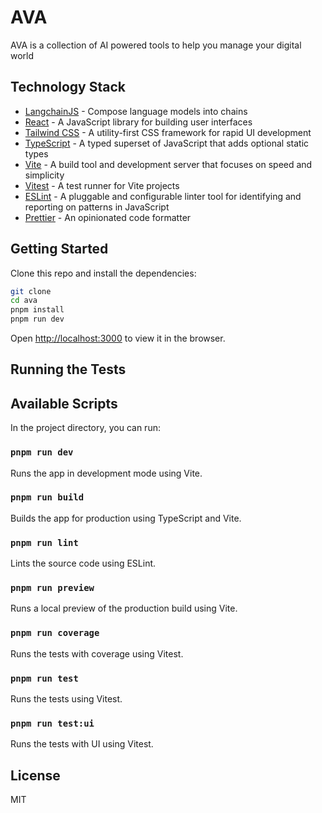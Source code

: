 # AVA

AVA is a collection of AI powered tools to help you manage your digital world

## Technology Stack

- [LangchainJS](https://js.langchain.com/docs/) - Compose language models into chains
- [React](https://reactjs.org/) - A JavaScript library for building user interfaces
- [Tailwind CSS](https://tailwindcss.com/) - A utility-first CSS framework for rapid UI development
- [TypeScript](https://www.typescriptlang.org/) - A typed superset of JavaScript that adds optional static types
- [Vite](https://vitejs.dev/) - A build tool and development server that focuses on speed and simplicity
- [Vitest](https://vitest.dev/) - A test runner for Vite projects
- [ESLint](https://eslint.org/) - A pluggable and configurable linter tool for identifying and reporting on patterns in JavaScript
- [Prettier](https://prettier.io/) - An opinionated code formatter

## Getting Started

Clone this repo and install the dependencies:

```bash
git clone
cd ava
pnpm install
pnpm run dev
```

Open [http://localhost:3000](http://localhost:3000) to view it in the browser.

## Running the Tests

## Available Scripts

In the project directory, you can run:

### `pnpm run dev`

Runs the app in development mode using Vite.

### `pnpm run build`

Builds the app for production using TypeScript and Vite.

### `pnpm run lint`

Lints the source code using ESLint.

### `pnpm run preview`

Runs a local preview of the production build using Vite.

### `pnpm run coverage`

Runs the tests with coverage using Vitest.

### `pnpm run test`

Runs the tests using Vitest.

### `pnpm run test:ui`

Runs the tests with UI using Vitest.

## License

MIT
